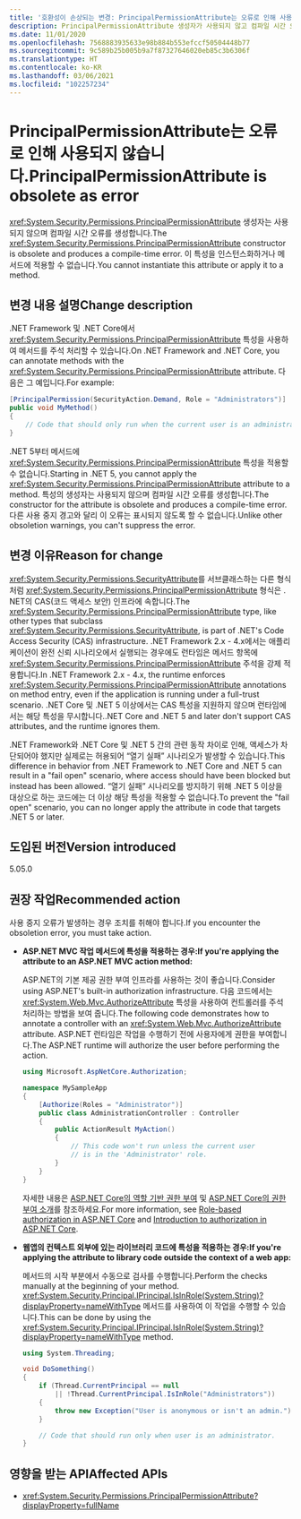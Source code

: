 ```yaml
---
title: '호환성이 손상되는 변경: PrincipalPermissionAttribute는 오류로 인해 사용되지 않습니다.'
description: PrincipalPermissionAttribute 생성자가 사용되지 않고 컴파일 시간 오류를 생성하는 핵심 .NET 라이브러리의 .NET 5 호환성이 손상되는 변경에 관해 알아봅니다.
ms.date: 11/01/2020
ms.openlocfilehash: 7568883935633e98b884b553efccf50504448b77
ms.sourcegitcommit: 9c589b25b005b9a7f87327646020eb85c3b6306f
ms.translationtype: HT
ms.contentlocale: ko-KR
ms.lasthandoff: 03/06/2021
ms.locfileid: "102257234"
---
```

# <a name="principalpermissionattribute-is-obsolete-as-error"></a><span data-ttu-id="ee77d-103">PrincipalPermissionAttribute는 오류로 인해 사용되지 않습니다.</span><span class="sxs-lookup"><span data-stu-id="ee77d-103">PrincipalPermissionAttribute is obsolete as error</span></span>

<span data-ttu-id="ee77d-104"><xref:System.Security.Permissions.PrincipalPermissionAttribute> 생성자는 사용되지 않으며 컴파일 시간 오류를 생성합니다.</span><span class="sxs-lookup"><span data-stu-id="ee77d-104">The <xref:System.Security.Permissions.PrincipalPermissionAttribute> constructor is obsolete and produces a compile-time error.</span></span> <span data-ttu-id="ee77d-105">이 특성을 인스턴스화하거나 메서드에 적용할 수 없습니다.</span><span class="sxs-lookup"><span data-stu-id="ee77d-105">You cannot instantiate this attribute or apply it to a method.</span></span>

## <a name="change-description"></a><span data-ttu-id="ee77d-106">변경 내용 설명</span><span class="sxs-lookup"><span data-stu-id="ee77d-106">Change description</span></span>

<span data-ttu-id="ee77d-107">.NET Framework 및 .NET Core에서 <xref:System.Security.Permissions.PrincipalPermissionAttribute> 특성을 사용하여 메서드를 주석 처리할 수 있습니다.</span><span class="sxs-lookup"><span data-stu-id="ee77d-107">On .NET Framework and .NET Core, you can annotate methods with the <xref:System.Security.Permissions.PrincipalPermissionAttribute> attribute.</span></span> <span data-ttu-id="ee77d-108">다음은 그 예입니다.</span><span class="sxs-lookup"><span data-stu-id="ee77d-108">For example:</span></span>

```csharp
[PrincipalPermission(SecurityAction.Demand, Role = "Administrators")]
public void MyMethod()
{
    // Code that should only run when the current user is an administrator.
}
```

<span data-ttu-id="ee77d-109">.NET 5부터 메서드에 <xref:System.Security.Permissions.PrincipalPermissionAttribute> 특성을 적용할 수 없습니다.</span><span class="sxs-lookup"><span data-stu-id="ee77d-109">Starting in .NET 5, you cannot apply the <xref:System.Security.Permissions.PrincipalPermissionAttribute> attribute to a method.</span></span> <span data-ttu-id="ee77d-110">특성의 생성자는 사용되지 않으며 컴파일 시간 오류를 생성합니다.</span><span class="sxs-lookup"><span data-stu-id="ee77d-110">The constructor for the attribute is obsolete and produces a compile-time error.</span></span> <span data-ttu-id="ee77d-111">다른 사용 중지 경고와 달리 이 오류는 표시되지 않도록 할 수 없습니다.</span><span class="sxs-lookup"><span data-stu-id="ee77d-111">Unlike other obsoletion warnings, you can't suppress the error.</span></span>

## <a name="reason-for-change"></a><span data-ttu-id="ee77d-112">변경 이유</span><span class="sxs-lookup"><span data-stu-id="ee77d-112">Reason for change</span></span>

<span data-ttu-id="ee77d-113"><xref:System.Security.Permissions.SecurityAttribute>를 서브클래스하는 다른 형식처럼 <xref:System.Security.Permissions.PrincipalPermissionAttribute> 형식은 . NET의 CAS(코드 액세스 보안) 인프라에 속합니다.</span><span class="sxs-lookup"><span data-stu-id="ee77d-113">The <xref:System.Security.Permissions.PrincipalPermissionAttribute> type, like other types that subclass <xref:System.Security.Permissions.SecurityAttribute>, is part of .NET's Code Access Security (CAS) infrastructure.</span></span> <span data-ttu-id="ee77d-114">.NET Framework 2.x - 4.x에서는 애플리케이션이 완전 신뢰 시나리오에서 실행되는 경우에도 런타임은 메서드 항목에 <xref:System.Security.Permissions.PrincipalPermissionAttribute> 주석을 강제 적용합니다.</span><span class="sxs-lookup"><span data-stu-id="ee77d-114">In .NET Framework 2.x - 4.x, the runtime enforces <xref:System.Security.Permissions.PrincipalPermissionAttribute> annotations on method entry, even if the application is running under a full-trust scenario.</span></span> <span data-ttu-id="ee77d-115">.NET Core 및 .NET 5 이상에서는 CAS 특성을 지원하지 않으며 런타임에서는 해당 특성을 무시합니다.</span><span class="sxs-lookup"><span data-stu-id="ee77d-115">.NET Core and .NET 5 and later don't support CAS attributes, and the runtime ignores them.</span></span>

<span data-ttu-id="ee77d-116">.NET Framework와 .NET Core 및 .NET 5 간의 관련 동작 차이로 인해, 액세스가 차단되어야 했지만 실제로는 허용되어 “열기 실패” 시나리오가 발생할 수 있습니다.</span><span class="sxs-lookup"><span data-stu-id="ee77d-116">This difference in behavior from .NET Framework to .NET Core and .NET 5 can result in a "fail open" scenario, where access should have been blocked but instead has been allowed.</span></span> <span data-ttu-id="ee77d-117">“열기 실패” 시나리오를 방지하기 위해 .NET 5 이상을 대상으로 하는 코드에는 더 이상 해당 특성을 적용할 수 없습니다.</span><span class="sxs-lookup"><span data-stu-id="ee77d-117">To prevent the "fail open" scenario, you can no longer apply the attribute in code that targets .NET 5 or later.</span></span>

## <a name="version-introduced"></a><span data-ttu-id="ee77d-118">도입된 버전</span><span class="sxs-lookup"><span data-stu-id="ee77d-118">Version introduced</span></span>

<span data-ttu-id="ee77d-119">5.0</span><span class="sxs-lookup"><span data-stu-id="ee77d-119">5.0</span></span>

## <a name=""></a><span data-ttu-id="ee77d-120"><a id="permission-action">권장 작업</a></span><span class="sxs-lookup"><span data-stu-id="ee77d-120"><a id="permission-action">Recommended action</a></span></span>

<span data-ttu-id="ee77d-121">사용 중지 오류가 발생하는 경우 조치를 취해야 합니다.</span><span class="sxs-lookup"><span data-stu-id="ee77d-121">If you encounter the obsoletion error, you must take action.</span></span>

- <span data-ttu-id="ee77d-122">**ASP.NET MVC 작업 메서드에 특성을 적용하는 경우:**</span><span class="sxs-lookup"><span data-stu-id="ee77d-122">**If you're applying the attribute to an ASP.NET MVC action method:**</span></span>

  <span data-ttu-id="ee77d-123">ASP.NET의 기본 제공 권한 부여 인프라를 사용하는 것이 좋습니다.</span><span class="sxs-lookup"><span data-stu-id="ee77d-123">Consider using ASP.NET's built-in authorization infrastructure.</span></span> <span data-ttu-id="ee77d-124">다음 코드에서는 <xref:System.Web.Mvc.AuthorizeAttribute> 특성을 사용하여 컨트롤러를 주석 처리하는 방법을 보여 줍니다.</span><span class="sxs-lookup"><span data-stu-id="ee77d-124">The following code demonstrates how to annotate a controller with an <xref:System.Web.Mvc.AuthorizeAttribute> attribute.</span></span> <span data-ttu-id="ee77d-125">ASP.NET 런타임은 작업을 수행하기 전에 사용자에게 권한을 부여합니다.</span><span class="sxs-lookup"><span data-stu-id="ee77d-125">The ASP.NET runtime will authorize the user before performing the action.</span></span>

  ```csharp
  using Microsoft.AspNetCore.Authorization;

  namespace MySampleApp
  {
      [Authorize(Roles = "Administrator")]
      public class AdministrationController : Controller
      {
          public ActionResult MyAction()
          {
              // This code won't run unless the current user
              // is in the 'Administrator' role.
          }
      }
  }
  ```

  <span data-ttu-id="ee77d-126">자세한 내용은 [ASP.NET Core의 역할 기반 권한 부여](/aspnet/core/security/authorization/roles) 및 [ASP.NET Core의 권한 부여 소개](/aspnet/core/security/authorization/introduction)를 참조하세요.</span><span class="sxs-lookup"><span data-stu-id="ee77d-126">For more information, see [Role-based authorization in ASP.NET Core](/aspnet/core/security/authorization/roles) and [Introduction to authorization in ASP.NET Core](/aspnet/core/security/authorization/introduction).</span></span>

- <span data-ttu-id="ee77d-127">**웹앱의 컨텍스트 외부에 있는 라이브러리 코드에 특성을 적용하는 경우:**</span><span class="sxs-lookup"><span data-stu-id="ee77d-127">**If you're applying the attribute to library code outside the context of a web app:**</span></span>

  <span data-ttu-id="ee77d-128">메서드의 시작 부분에서 수동으로 검사를 수행합니다.</span><span class="sxs-lookup"><span data-stu-id="ee77d-128">Perform the checks manually at the beginning of your method.</span></span> <span data-ttu-id="ee77d-129"><xref:System.Security.Principal.IPrincipal.IsInRole(System.String)?displayProperty=nameWithType> 메서드를 사용하여 이 작업을 수행할 수 있습니다.</span><span class="sxs-lookup"><span data-stu-id="ee77d-129">This can be done by using the <xref:System.Security.Principal.IPrincipal.IsInRole(System.String)?displayProperty=nameWithType> method.</span></span>

  ```csharp
  using System.Threading;

  void DoSomething()
  {
      if (Thread.CurrentPrincipal == null
          || !Thread.CurrentPrincipal.IsInRole("Administrators"))
      {
          throw new Exception("User is anonymous or isn't an admin.");
      }

      // Code that should run only when user is an administrator.
  }
  ```

## <a name="affected-apis"></a><span data-ttu-id="ee77d-130">영향을 받는 API</span><span class="sxs-lookup"><span data-stu-id="ee77d-130">Affected APIs</span></span>

- <xref:System.Security.Permissions.PrincipalPermissionAttribute?displayProperty=fullName>

<!--

#### Category

- Core .NET libraries
- Security

### Affected APIs

- `T:System.Security.Permissions.PrincipalPermissionAttribute`

-->
